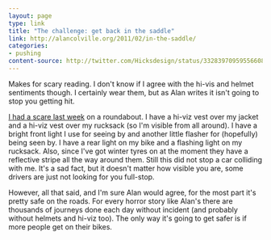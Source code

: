 ```yaml
---
layout: page
type: link
title: "The challenge: get back in the saddle"
link: http://alancolville.org/2011/02/in-the-saddle/
categories: 
- pushing
content-source: http://twitter.com/Hicksdesign/status/33283970959556608
---
```

Makes for scary reading. I don't know if I agree with the hi-vis and
helmet sentiments though. I certainly wear them, but as Alan writes it
isn't going to stop you getting hit.

[I had a scare last
week](http://twitter.com/#!/atomicules/status/29812717304946688) on a
roundabout. I have a hi-viz vest over my jacket and a hi-viz vest over
my rucksack (so I'm visible from all around). I have a bright front
light I use for seeing by and another little flasher for (hopefully)
being seen by. I have a rear light on my bike and a flashing light on
my rucksack. Also, since I've got winter tyres on at the moment they
have a reflective stripe all the way around them. Still this did not
stop a car colliding with me. It's a sad fact, but it doesn't matter
how visible you are, some drivers are just not looking for you
full-stop.

However, all that said, and I'm sure Alan would agree, for the most
part it's pretty safe on the roads. For every horror story like Alan's
there are thousands of journeys done each day without incident (and
probably without helmets and hi-viz too). The only way it's going to
get safer is if more people get on their bikes.
